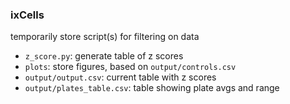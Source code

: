 ### ixCells

temporarily store script(s) for filtering on data

- `z_score.py`: generate table of z scores
- `plots`: store figures, based on `output/controls.csv`
- `output/output.csv`: current table with z scores
- `output/plates_table.csv`: table showing plate avgs and range